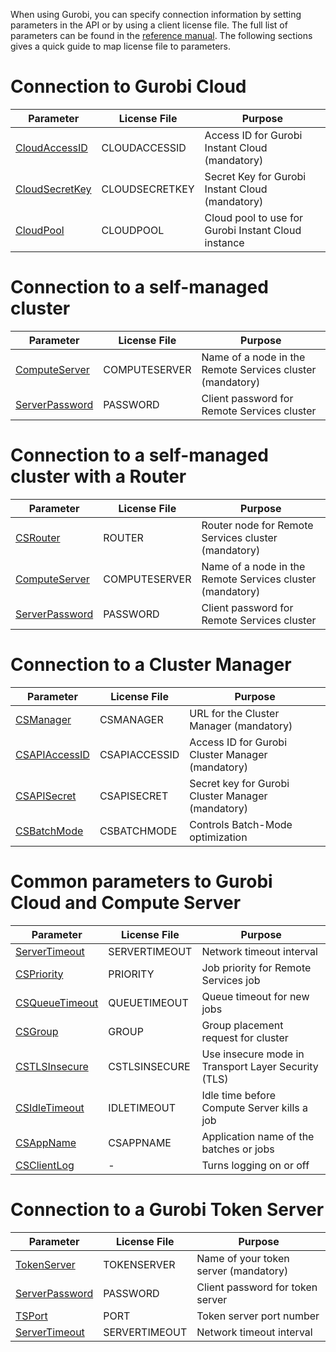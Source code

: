 
When using Gurobi, you can specify connection information by setting parameters 
in the API or by using a client license file. The full list of parameters can be found
in the [reference manual](https://www.gurobi.com/documentation/current/refman/parameters.html).
The following sections gives a quick guide to map license file to parameters.

# Connection to Gurobi Cloud

| Parameter	| License File |Purpose|
|-----------|--------------|-------|
|[CloudAccessID](https://www.gurobi.com/documentation/current/refman/cloudaccessid.html)  | CLOUDACCESSID | Access ID for Gurobi Instant Cloud (mandatory)
|[CloudSecretKey](https://www.gurobi.com/documentation/current/refman/cloudsecretkey.html)| CLOUDSECRETKEY | Secret Key for Gurobi Instant Cloud (mandatory)
|[CloudPool](https://www.gurobi.com/documentation/current/refman/cloudpool.html)          | CLOUDPOOL | Cloud pool to use for Gurobi Instant Cloud instance|

# Connection to a self-managed cluster

| Parameter	| License File |Purpose|
|-----------|--------------|-------|
|[ComputeServer](https://www.gurobi.com/documentation/current/refman/computeserver.html)     | COMPUTESERVER |	Name of a node in the Remote Services cluster (mandatory)
|[ServerPassword](https://www.gurobi.com/documentation/current/refman/serverpassword.html)	 | PASSWORD | Client password for Remote Services cluster

# Connection to a self-managed cluster with a Router

| Parameter	| License File |Purpose|
|-----------|--------------|-------|
|[CSRouter](https://www.gurobi.com/documentation/current/refman/csrouter.html)	           | ROUTER | Router node for Remote Services cluster (mandatory)
|[ComputeServer](https://www.gurobi.com/documentation/current/refman/computeserver.html)   | COMPUTESERVER |	Name of a node in the Remote Services cluster (mandatory)
|[ServerPassword](https://www.gurobi.com/documentation/current/refman/serverpassword.html) | PASSWORD | Client password for Remote Services cluster

# Connection to a Cluster Manager

| Parameter	| License File |Purpose|
|-----------|--------------|-------|
|[CSManager](https://www.gurobi.com/documentation/current/refman/csmanager.html)         | CSMANAGER | URL for the Cluster Manager (mandatory)
|[CSAPIAccessID](https://www.gurobi.com/documentation/current/refman/csapiaccessid.html) | CSAPIACCESSID | Access ID for Gurobi Cluster Manager (mandatory)
|[CSAPISecret](https://www.gurobi.com/documentation/current/refman/csapisecret.html)	 | CSAPISECRET | Secret key for Gurobi Cluster Manager (mandatory)
|[CSBatchMode](https://www.gurobi.com/documentation/current/refman/csbatchmode.html)     | CSBATCHMODE | Controls Batch-Mode optimization

# Common parameters to Gurobi Cloud and Compute Server

| Parameter	| License File |Purpose|
|-----------|--------------|-------|
|[ServerTimeout](https://www.gurobi.com/documentation/current/refman/servertimeout.html)   | SERVERTIMEOUT | Network timeout interval
|[CSPriority](https://www.gurobi.com/documentation/current/refman/cspriority.html)	       | PRIORITY | Job priority for Remote Services job
|[CSQueueTimeout](https://www.gurobi.com/documentation/current/refman/csqueuetimeout.html) | QUEUETIMEOUT | Queue timeout for new jobs
|[CSGroup](https://www.gurobi.com/documentation/current/refman/csgroup.html)	           | GROUP | Group placement request for cluster
|[CSTLSInsecure](https://www.gurobi.com/documentation/current/refman/cstlsinsecure.html)   | CSTLSINSECURE | Use insecure mode in Transport Layer Security (TLS)
|[CSIdleTimeout](https://www.gurobi.com/documentation/current/refman/csidletimeout.html)  | IDLETIMEOUT | Idle time before Compute Server kills a job
|[CSAppName](https://www.gurobi.com/documentation/current/refman/csappname.html)           | CSAPPNAME | Application name of the batches or jobs
|[CSClientLog](https://www.gurobi.com/documentation/current/refman/csclientlog.html)       | - | Turns logging on or off

# Connection to a Gurobi Token Server

| Parameter	| License File |Purpose|
|-----------|--------------|-------|
|[TokenServer](https://www.gurobi.com/documentation/current/refman/tokenserver.html)	    | TOKENSERVER | Name of your token server (mandatory)
|[ServerPassword](https://www.gurobi.com/documentation/current/refman/serverpassword.html)	| PASSWORD | Client password for token server
|[TSPort](https://www.gurobi.com/documentation/current/refman/tsport.html)	                | PORT | Token server port number
|[ServerTimeout](https://www.gurobi.com/documentation/current/refman/servertimeout.html)    | SERVERTIMEOUT | Network timeout interval
